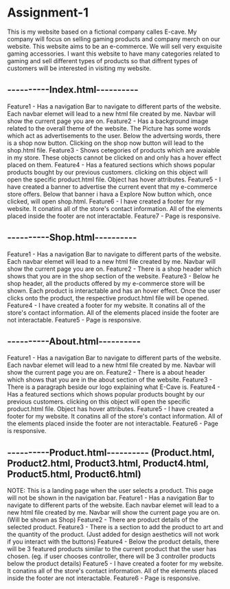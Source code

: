# Assignment-1
This is my website based on a fictional company calles E-cave. My company will focus on selling gaming products and company merch on our website. This website aims to be an e-commerce. We will sell very exquisite gaming accessories. I want this website to have many categories related to gaming and sell different types of products so that diffrent types of customers will be interested in visiting my website.

## ----------Index.html----------
Feature1 - Has a navigation Bar to navigate to different parts of the website. Each navbar elemet will lead to a new html file created by me. Navbar will show the current page you are on.
Feature2 - Has a background image related to the overall theme of the website. The Picture has some words which act as advertisements to the user. Below the advertsing words, there is a shop now button. Clicking on the shop now button will lead to the shop.html file.
Feature3 - Shows cetegories of products which are avaiable in my store. These objects cannot be clicked on and only has a hover effect placed on them.
Feature4 - Has a featured sections which shows popular products bought by our previous customers. clicking on this object will open the specific product.html file. Object has hover attributes.
Feature5 - I have created a banner to advertise the current event that my e-commerce store offers. Below that banner i hava a Explore Now button which, once clicked, will open shop.html.
Feature6 - I have created a footer for my website. It conatins all of the store's contact information. All of the elements placed inside the footer are not interactable.
Feature7 - Page is responsive.

## ----------Shop.html----------
Feature1 - Has a navigation Bar to navigate to different parts of the website. Each navbar elemet will lead to a new html file created by me. Navbar will show the current page you are on.
Feature2 - There is a shop header which shows that you are in the shop section of the website.
Feature3 - Below he shop header, all the products offered by my e-commerce store will be shown. Each product is interactable and has an hover effect. Once the user clicks onto the product, the respective product.html file will be opened.
Feature4 - I have created a footer for my website. It conatins all of the store's contact information. All of the elements placed inside the footer are not interactable.
Feature5 - Page is responsive.

## ----------About.html----------
Feature1 - Has a navigation Bar to navigate to different parts of the website. Each navbar elemet will lead to a new html file created by me. Navbar will show the current page you are on.
Feature2 - There is a about header which shows that you are in the about section of the website.
Feature3 - There is a paragraph beside our logo explaining what E-Cave is.
Feature4 - Has a featured sections which shows popular products bought by our previous customers. clicking on this object will open the specific product.html file. Object has hover attributes.
Feature5 - I have created a footer for my website. It conatins all of the store's contact information. All of the elements placed inside the footer are not interactable.
Feature6 - Page is responsive.

## ----------Product.html---------- (Product.html, Product2.html, Product3.html, Product4.html, Product5.html, Product6.html)
NOTE: This is a landing page when the user selects a product. This page will not be shown in the navigation bar.
Feature1 - Has a navigation Bar to navigate to different parts of the website. Each navbar elemet will lead to a new html file created by me. Navbar will show the current page you are on. (Will be shown as Shop)
Feature2 - There are product details of the selected product. 
Feature3 - There is a section to add the product to art and the quantity of the product. (Just added for design aesthetics will not work if you interact with the buttons)
Feature4 - Below the product details, there will be 3 featured products similar to the current product that the user has chosen. (eg. if user chooses controller, there will be 3 controller products below the product details)
Feature5 - I have created a footer for my website. It conatins all of the store's contact information. All of the elements placed inside the footer are not interactable.
Feature6 - Page is responsive.


